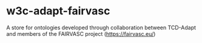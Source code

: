 # w3c-adapt-fairvasc

A store for ontologies developed through collaboration between TCD-Adapt and members of the FAIRVASC project (https://fairvasc.eu/)
